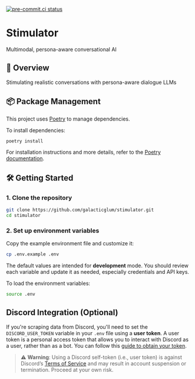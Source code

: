 [![pre-commit.ci status](https://results.pre-commit.ci/badge/github/galacticglum/stimulator/main.svg)](https://results.pre-commit.ci/latest/github/galacticglum/stimulator/main)

# **Stimulator**

Multimodal, persona-aware conversational AI

## 🚀 Overview

Stimulating realistic conversations with persona-aware dialogue LLMs

## 📦 Package Management

This project uses [Poetry](https://python-poetry.org/) to manage dependencies.

To install dependencies:

```bash
poetry install
```

For installation instructions and more details, refer to the [Poetry documentation](https://python-poetry.org/docs/).

## 🛠️ Getting Started

### 1. Clone the repository

```bash
git clone https://github.com/galacticglum/stimulator.git
cd stimulator
```

### 2. Set up environment variables

Copy the example environment file and customize it:

```bash
cp .env.example .env
```

The default values are intended for **development** mode. You should review each variable and update it as needed, especially credentials and API keys.

To load the environment variables:

```bash
source .env
```

## Discord Integration (Optional)

If you're scraping data from Discord, you'll need to set the `DISCORD_USER_TOKEN` variable in your `.env` file using a **user token**. A user token is a personal access token that allows you to interact with Discord as a user, rather than as a bot. You can follow this [guide to obtain your token](https://gist.github.com/MarvNC/e601f3603df22f36ebd3102c501116c6).

> ⚠️ **Warning**: Using a Discord self-token (i.e., user token) is against Discord’s [Terms of Service](https://discord.com/terms) and may result in account suspension or termination. Proceed at your own risk.
